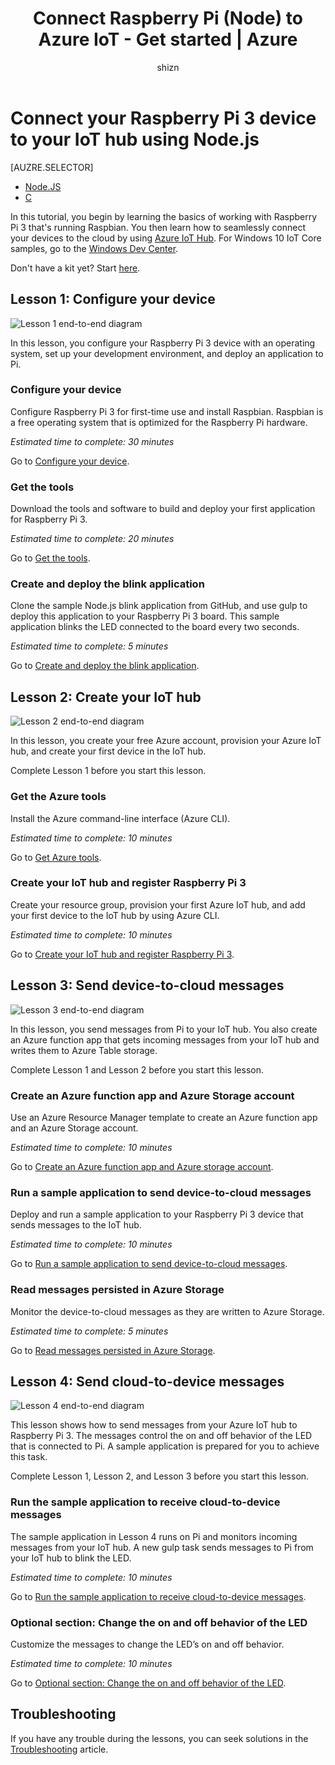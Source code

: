 ﻿---
title: Connect Raspberry Pi (Node) to Azure IoT - Get started | Azure
description: Get started with a Raspberry Pi 3 device, create your Azure IoT hub, and connect your Pi to your IoT hub.
services: iot-hub
documentationcenter: ''
author: shizn
manager: timlt
tags: ''
keywords: azure iot hub, getting started with the internet of things, iot toolkit
experimental: true
experiment_id: xshi-happypathemu-20161202

ms.assetid: b0e14bfa-8e64-440a-a6ec-e507ca0f76ba
ms.service: iot-hub
ms.devlang: node
ms.topic: article
ms.tgt_pltfrm: na
ms.workload: na
ms.date: 11/28/2016
wacn.date: ''
ms.author: xshi
---

# Connect your Raspberry Pi 3 device to your IoT hub using Node.js
[AUZRE.SELECTOR]
- [Node.JS](./iot-hub-raspberry-pi-kit-node-get-started.md)
- [C](./iot-hub-raspberry-pi-kit-c-get-started.md)

In this tutorial, you begin by learning the basics of working with Raspberry Pi 3 that's running Raspbian. You then learn how to seamlessly connect your devices to the cloud by using [Azure IoT Hub](iot-hub-what-is-iot-hub.md). For Windows 10 IoT Core samples, go to the [Windows Dev Center](http://www.windowsondevices.com/).

Don't have a kit yet? Start [here](/develop/iot/iot-starter-kits).

## Lesson 1: Configure your device
![Lesson 1 end-to-end diagram](./media/iot-hub-raspberry-pi-lessons/e2e-lesson1.png)

In this lesson, you configure your Raspberry Pi 3 device with an operating system, set up your development environment, and deploy an application to Pi.

### Configure your device
Configure Raspberry Pi 3 for first-time use and install Raspbian. Raspbian is a free operating system that is optimized for the Raspberry Pi hardware.

*Estimated time to complete: 30 minutes*

Go to [Configure your device](./iot-hub-raspberry-pi-kit-node-lesson1-configure-your-device.md).

### Get the tools
Download the tools and software to build and deploy your first application for Raspberry Pi 3.

*Estimated time to complete: 20 minutes*

Go to [Get the tools](./iot-hub-raspberry-pi-kit-node-lesson1-get-the-tools-win32.md).

### Create and deploy the blink application
Clone the sample Node.js blink application from GitHub, and use gulp to deploy this application to your Raspberry Pi 3 board. This sample application blinks the LED connected to the board every two seconds.

*Estimated time to complete: 5 minutes*

Go to [Create and deploy the blink application](./iot-hub-raspberry-pi-kit-node-lesson1-deploy-blink-app.md).

## Lesson 2: Create your IoT hub
![Lesson 2 end-to-end diagram](./media/iot-hub-raspberry-pi-lessons/e2e-lesson2.png)

In this lesson, you create your free Azure account, provision your Azure IoT hub, and create your first device in the IoT hub.

Complete Lesson 1 before you start this lesson.

### Get the Azure tools
Install the Azure command-line interface (Azure CLI).

*Estimated time to complete: 10 minutes*

Go to [Get Azure tools](./iot-hub-raspberry-pi-kit-node-lesson2-get-azure-tools-win32.md).

### Create your IoT hub and register Raspberry Pi 3
Create your resource group, provision your first Azure IoT hub, and add your first device to the IoT hub by using Azure CLI.

*Estimated time to complete: 10 minutes*

Go to [Create your IoT hub and register Raspberry Pi 3](./iot-hub-raspberry-pi-kit-node-lesson2-prepare-azure-iot-hub.md).

## Lesson 3: Send device-to-cloud messages
![Lesson 3 end-to-end diagram](./media/iot-hub-raspberry-pi-lessons/e2e-lesson3.png)

In this lesson, you send messages from Pi to your IoT hub. You also create an Azure function app that gets incoming messages from your IoT hub and writes them to Azure Table storage.

Complete Lesson 1 and Lesson 2 before you start this lesson.

### Create an Azure function app and Azure Storage account
Use an Azure Resource Manager template to create an Azure function app and an Azure Storage account.

*Estimated time to complete: 10 minutes*

Go to [Create an Azure function app and Azure storage account](./iot-hub-raspberry-pi-kit-node-lesson3-deploy-resource-manager-template.md).

### Run a sample application to send device-to-cloud messages
Deploy and run a sample application to your Raspberry Pi 3 device that sends messages to the IoT hub.

*Estimated time to complete: 10 minutes*

Go to [Run a sample application to send device-to-cloud messages](./iot-hub-raspberry-pi-kit-node-lesson3-run-azure-blink.md).

### Read messages persisted in Azure Storage
Monitor the device-to-cloud messages as they are written to Azure Storage.

*Estimated time to complete: 5 minutes*

Go to [Read messages persisted in Azure Storage](./iot-hub-raspberry-pi-kit-node-lesson3-read-table-storage.md).

## Lesson 4: Send cloud-to-device messages
![Lesson 4 end-to-end diagram](./media/iot-hub-raspberry-pi-lessons/e2e-lesson4.png)

This lesson shows how to send messages from your Azure IoT hub to Raspberry Pi 3. The messages control the on and off behavior of the LED that is connected to Pi. A sample application is prepared for you to achieve this task.

Complete Lesson 1, Lesson 2, and Lesson 3 before you start this lesson.

### Run the sample application to receive cloud-to-device messages
The sample application in Lesson 4 runs on Pi and monitors incoming messages from your IoT hub. A new gulp task sends messages to Pi from your IoT hub to blink the LED.

*Estimated time to complete: 10 minutes*

Go to [Run the sample application to receive cloud-to-device messages](./iot-hub-raspberry-pi-kit-node-lesson4-send-cloud-to-device-messages.md).

### Optional section: Change the on and off behavior of the LED
Customize the messages to change the LED’s on and off behavior.

*Estimated time to complete: 10 minutes*

Go to [Optional section: Change the on and off behavior of the LED](./iot-hub-raspberry-pi-kit-node-lesson4-change-led-behavior.md).

## Troubleshooting
If you have any trouble during the lessons, you can seek solutions in the [Troubleshooting](./iot-hub-raspberry-pi-kit-node-troubleshooting.md) article.